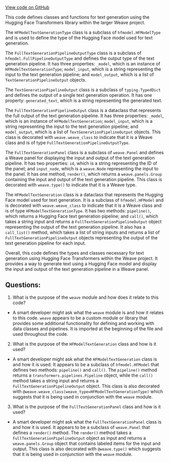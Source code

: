 [View code on GitHub](https://github.com/wandb/weave/weave/ecosystem/huggingface/model_textgeneration.py)

This code defines classes and functions for text generation using the Hugging Face Transformers library within the larger Weave project. 

The `HFModelTextGenerationType` class is a subclass of `hfmodel.HFModelType` and is used to define the type of the Hugging Face model used for text generation. 

The `FullTextGenerationPipelineOutputType` class is a subclass of `hfmodel.FullPipelineOutputType` and defines the output type of the text generation pipeline. It has three properties: `_model`, which is an instance of `HFModelTextGenerationType`; `model_input`, which is a string representing the input to the text generation pipeline; and `model_output`, which is a list of `TextGenerationPipelineOutput` objects. 

The `TextGenerationPipelineOutput` class is a subclass of `typing.TypedDict` and defines the output of a single text generation operation. It has one property: `generated_text`, which is a string representing the generated text. 

The `FullTextGenerationPipelineOutput` class is a dataclass that represents the full output of the text generation pipeline. It has three properties: `_model`, which is an instance of `HFModelTextGeneration`; `model_input`, which is a string representing the input to the text generation pipeline; and `model_output`, which is a list of `TextGenerationPipelineOutput` objects. This class is decorated with `weave.weave_class` to indicate that it is a Weave class and is of type `FullTextGenerationPipelineOutputType`. 

The `FullTextGenerationPanel` class is a subclass of `weave.Panel` and defines a Weave panel for displaying the input and output of the text generation pipeline. It has two properties: `id`, which is a string representing the ID of the panel; and `input_node`, which is a `weave.Node` representing the input to the panel. It has one method, `render()`, which returns a `weave.panels.Group` containing the input and output of the text generation pipeline. This class is decorated with `weave.type()` to indicate that it is a Weave type. 

The `HFModelTextGeneration` class is a dataclass that represents the Hugging Face model used for text generation. It is a subclass of `hfmodel.HFModel` and is decorated with `weave.weave_class` to indicate that it is a Weave class and is of type `HFModelTextGenerationType`. It has two methods: `pipeline()`, which returns a Hugging Face text generation pipeline; and `call()`, which takes a string input and returns a `FullTextGenerationPipelineOutput` object representing the output of the text generation pipeline. It also has a `call_list()` method, which takes a list of string inputs and returns a list of `FullTextGenerationPipelineOutput` objects representing the output of the text generation pipeline for each input. 

Overall, this code defines the types and classes necessary for text generation using Hugging Face Transformers within the Weave project. It provides a way to generate text using a Hugging Face model and display the input and output of the text generation pipeline in a Weave panel.
## Questions: 
 1. What is the purpose of the `weave` module and how does it relate to this code?
- A smart developer might ask what the `weave` module is and how it relates to this code. `weave` appears to be a custom module or library that provides some additional functionality for defining and working with data classes and pipelines. It is imported at the beginning of the file and used throughout the code.

2. What is the purpose of the `HFModelTextGeneration` class and how is it used?
- A smart developer might ask what the `HFModelTextGeneration` class is and how it is used. It appears to be a subclass of `hfmodel.HFModel` that defines two methods: `pipeline()` and `call()`. The `pipeline()` method returns a `transformers.pipelines.Pipeline` object, while the `call()` method takes a string input and returns a `FullTextGenerationPipelineOutput` object. This class is also decorated with `@weave.weave_class(weave_type=HFModelTextGenerationType)` which suggests that it is being used in conjunction with the `weave` module.

3. What is the purpose of the `FullTextGenerationPanel` class and how is it used?
- A smart developer might ask what the `FullTextGenerationPanel` class is and how it is used. It appears to be a subclass of `weave.Panel` that defines a `render()` method. The `render()` method takes a `FullTextGenerationPipelineOutput` object as input and returns a `weave.panels.Group` object that contains labeled items for the input and output. This class is also decorated with `@weave.type()` which suggests that it is being used in conjunction with the `weave` module.